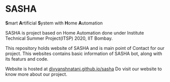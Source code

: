 SASHA
====================
**S**mart **A**rtificial **S**ystem with **H**ome **A**utomation

SASHA is project based on Home Automation done under Institute Technical Summer Project(ITSP) 2020, IIT Bombay.

This repository holds website of SASHA and is main point of Contact for our project. This websites contains basic information of SASHA bot, along with its featurs and code.

Website is hosted at [divyanshnatani.github.io/sasha](https://divyanshnatani.github.io/sasha/)
Do visit our website to know more about our project.

<!-- (This repository holds website is based on [Agency bootstrap theme ](https://startbootstrap.com/template-overviews/agency/)



# Demo

View this jekyll theme in action [here](https://y7kim.github.io/agency-jekyll-theme)

=========
For more details, read [documentation](http://jekyllrb.com/)
) -->
